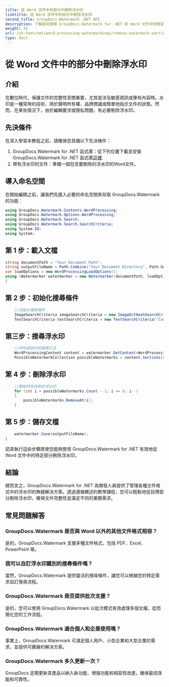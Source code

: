 ```yaml
---
title: 從 Word 文件中的部分中刪除浮水印
linktitle: 從 Word 文件中的部分中刪除浮水印
second_title: GroupDocs.Watermark .NET API
description: 了解如何使用 GroupDocs.Watermark for .NET 從 Word 文件中的特定部分刪除浮水印。此處提供綜合教程。
weight: 32
url: /zh-hant/net/word-processing-watermarkings/remove-watermark-section-word-docs/
type: docs
---
```

# 從 Word 文件中的部分中刪除浮水印

## 介紹
在數位時代，保護文件的完整性至關重要，尤其是涉及敏感資訊或專有內容時。水印是一種常用的技術，用於聲明所有權、品牌標識或簡單地指示文件的狀態。然而，在某些情況下，由於編輯要求或隱私問題，有必要刪除浮水印。
## 先決條件
在深入學習本教程之前，請確保您具備以下先決條件：
1.  GroupDocs.Watermark for .NET 函式庫：從下列位置下載並安裝 GroupDocs.Watermark for .NET 函式庫[這裡](https://releases.groupdocs.com/Watermark/net/).
2. 帶有浮水印的文件：準備一個包含要刪除的浮水印的Word文件。

## 導入命名空間
在開始編碼之前，讓我們先匯入必要的命名空間來存取 GroupDocs.Watermark 的功能：
```csharp
using GroupDocs.Watermark.Contents.WordProcessing;
using GroupDocs.Watermark.Options.WordProcessing;
using GroupDocs.Watermark.Search;
using GroupDocs.Watermark.Search.SearchCriteria;
using System.IO;
using System;
```
## 第 1 步：載入文檔
```csharp
string documentPath = "Your Document Path";
string outputFileName = Path.Combine("Your Document Directory", Path.GetFileName(documentPath));
var loadOptions = new WordProcessingLoadOptions();
using (Watermarker watermarker = new Watermarker(documentPath, loadOptions))
{
```
## 第 2 步：初始化搜尋條件
```csharp
    //初始化搜尋條件
    ImageSearchCriteria imageSearchCriteria = new ImageDctHashSearchCriteria(Constants.LogoPng);
    TextSearchCriteria textSearchCriteria = new TextSearchCriteria("Company Name");
```
## 第三步：搜尋浮水印
```csharp
    //呼叫該部分的搜尋方法
    WordProcessingContent content = watermarker.GetContent<WordProcessingContent>();
    PossibleWatermarkCollection possibleWatermarks = content.Sections[0].Search(textSearchCriteria.Or(imageSearchCriteria));
```
## 第 4 步：刪除浮水印
```csharp
    //刪除所有找到的浮水印
    for (int i = possibleWatermarks.Count - 1; i >= 0; i--)
    {
        possibleWatermarks.RemoveAt(i);
    }
```
## 第 5 步：儲存文檔
```csharp
    watermarker.Save(outputFileName);
}
```
認真執行這些步驟將使您能夠使用 GroupDocs.Watermark for .NET 有效地從 Word 文件中的特定部分刪除浮水印。

## 結論
總而言之，GroupDocs.Watermark for .NET 為開發人員提供了管理各種文件格式中的浮水印的無縫解決方案。透過遵循概述的教學課程，您可以輕鬆地從目標部分刪除浮水印，確保文件完整性並滿足不同的業務需求。
## 常見問題解答
### GroupDocs.Watermark 是否與 Word 以外的其他文件格式相容？
是的，GroupDocs.Watermark 支援多種文件格式，包括 PDF、Excel、PowerPoint 等。
### 我可以自訂浮水印識別的搜尋條件嗎？
當然，GroupDocs.Watermark 提供靈活的搜尋條件，讓您可以根據您的特定需求自訂搜尋流程。
### GroupDocs.Watermark 是否提供批次支援？
是的，您可以使用 GroupDocs.Watermark 以批次模式有效處理多個文檔，從而簡化您的工作流程。
### GroupDocs.Watermark 適合個人和企業使用嗎？
事實上，GroupDocs.Watermark 可滿足個人用戶、小型企業和大型企業的需求，並提供可擴展的解決方案。
### GroupDocs.Watermark 多久更新一次？
GroupDocs 定期更新其產品以納入新功能、增強功能和相容性改進，確保最佳效能和可靠性。